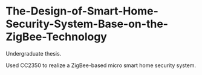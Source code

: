 # The-Design-of-Smart-Home-Security-System-Base-on-the-ZigBee-Technology
Undergraduate thesis.

Used CC2350 to realize a ZigBee-based micro smart home security system.
